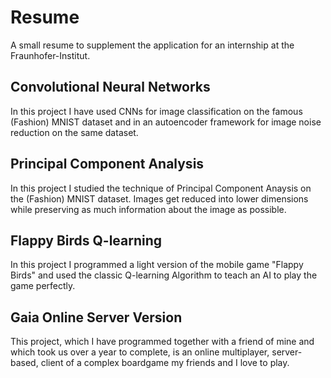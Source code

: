 # Resume
A small resume to supplement the application for an internship at the Fraunhofer-Institut.



## Convolutional Neural Networks

In this project I have used CNNs for image classification on the famous (Fashion) MNIST dataset and in an autoencoder framework for image noise reduction on the same dataset.

## Principal Component Analysis

In this project I studied the technique of Principal Component Anaysis on the (Fashion) MNIST dataset. Images get reduced into lower dimensions while preserving as much information about the image as possible.

## Flappy Birds Q-learning

In this project I programmed a light version of the mobile game "Flappy Birds" and used the classic Q-learning Algorithm to teach an AI to play the game perfectly.

## Gaia Online Server Version

This project, which I have programmed together with a friend of mine and which took us over a year to complete, is an online multiplayer, server-based, client of a complex boardgame my friends and I love to play.

